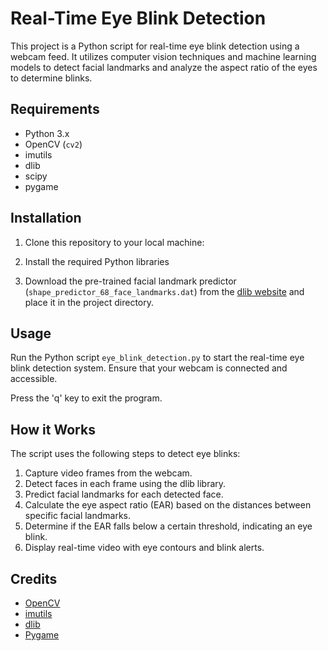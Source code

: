 # Real-Time Eye Blink Detection

This project is a Python script for real-time eye blink detection using a webcam feed. It utilizes computer vision techniques and machine learning models to detect facial landmarks and analyze the aspect ratio of the eyes to determine blinks.

## Requirements

- Python 3.x
- OpenCV (`cv2`)
- imutils
- dlib
- scipy
- pygame

## Installation

1. Clone this repository to your local machine:

2. Install the required Python libraries


3. Download the pre-trained facial landmark predictor (`shape_predictor_68_face_landmarks.dat`) from the [dlib website](http://dlib.net/files/shape_predictor_68_face_landmarks.dat.bz2) and place it in the project directory.

## Usage

Run the Python script `eye_blink_detection.py` to start the real-time eye blink detection system. Ensure that your webcam is connected and accessible.


Press the 'q' key to exit the program.

## How it Works

The script uses the following steps to detect eye blinks:

1. Capture video frames from the webcam.
2. Detect faces in each frame using the dlib library.
3. Predict facial landmarks for each detected face.
4. Calculate the eye aspect ratio (EAR) based on the distances between specific facial landmarks.
5. Determine if the EAR falls below a certain threshold, indicating an eye blink.
6. Display real-time video with eye contours and blink alerts.

## Credits

- [OpenCV](https://opencv.org/)
- [imutils](https://github.com/jrosebr1/imutils)
- [dlib](http://dlib.net/)
- [Pygame](https://www.pygame.org/)



